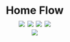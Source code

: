 <h1 align="center">
    Home Flow
    <br>
    <a href="https://github.com/CodedNil/home_flow/blob/master/LICENSE"><img src="https://img.shields.io/github/license/CodedNil/home_flow"/></a>
    <a href="https://deps.rs/repo/github/CodedNil/home_flow"><img src="https://deps.rs/repo/github/CodedNil/home_flow/status.svg"/></a>
    <img src="https://img.shields.io/github/commit-activity/w/CodedNil/home_flow"/>
    <img src="https://img.shields.io/github/last-commit/CodedNil/home_flow"/>
    <br>
    <img src="https://img.shields.io/github/repo-size/CodedNil/home_flow"/>
</h1>
